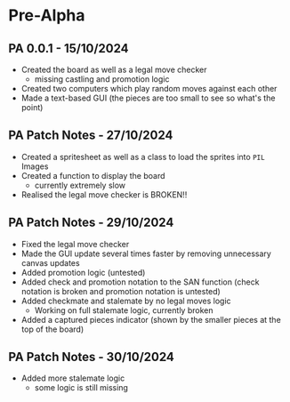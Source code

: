 # Pre-Alpha
## PA 0.0.1 - 15/10/2024
- Created the board as well as a legal move checker
    - missing castling and promotion logic
- Created two computers which play random moves against each other
- Made a text-based GUI (the pieces are too small to see so what's the point)

## PA Patch Notes - 27/10/2024
- Created a spritesheet as well as a class to load the sprites into `PIL` Images
- Created a function to display the board
    - currently extremely slow
- Realised the legal move checker is BROKEN!!

## PA Patch Notes - 29/10/2024
- Fixed the legal move checker
- Made the GUI update several times faster by removing unnecessary canvas updates
- Added promotion logic (untested)
- Added check and promotion notation to the SAN function (check notation is broken and promotion notation is untested)
- Added checkmate and stalemate by no legal moves logic
    - Working on full stalemate logic, currently broken
- Added a captured pieces indicator (shown by the smaller pieces at the top of the board)

## PA Patch Notes - 30/10/2024
- Added more stalemate logic
    - some logic is still missing